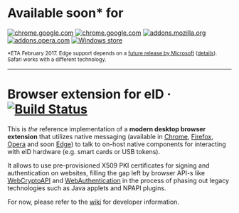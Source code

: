 # Available soon\* for
[![chrome.google.com](https://github.com/alrra/browser-logos/blob/master/src/chrome/chrome_64x64.png)](https://chrome.google.com/webstore/category/extensions)
[![chrome.google.com](https://github.com/alrra/browser-logos/blob/master/src/chromium/chromium_64x64.png)](https://chrome.google.com/webstore/category/extensions)
[![addons.mozilla.org](https://github.com/alrra/browser-logos/blob/master/src/firefox/firefox_64x64.png)](https://addons.mozilla.org/en-US/firefox/)
[![addons.opera.com](https://github.com/alrra/browser-logos/blob/master/src/opera/opera_64x64.png)](https://addons.opera.com/en/extensions/)
[![Windows store](https://github.com/alrra/browser-logos/blob/master/src/edge/edge_64x64.png)](https://www.microsoft.com/en-us/store/collections/EdgeExtensions/pc/)

<sub>\*ETA February 2017. Edge support depends on a [future release by Microsoft](https://www.microsoft.com/en-us/windows/upcoming-features) ([details](https://docs.microsoft.com/en-us/microsoft-edge/extensions/guides/native-messaging)). Safari works with a different technology.</sub>

----

# Browser extension for eID · [![Build Status](https://travis-ci.org/hwcrypto/hwcrypto-extension.svg?branch=master)](https://travis-ci.org/hwcrypto/hwcrypto-extension)

This is _the_ reference implementation of a **modern desktop browser extension** that utilizes native messaging (available in [Chrome](https://developer.chrome.com/extensions/nativeMessaging), [Firefox](https://developer.mozilla.org/en-US/Add-ons/WebExtensions/Native_messaging), [Opera](https://dev.opera.com/extensions/message-passing/#native-messaging) and soon [Edge](https://docs.microsoft.com/en-us/microsoft-edge/extensions/guides/native-messaging)) to talk to on-host native components for interacting with eID hardware (e.g. smart cards or USB tokens).

It allows to use pre-provisioned X509 PKI certificates for signing and authentication on websites, filling the gap left by browser API-s like [WebCryptoAPI](https://www.w3.org/TR/WebCryptoAPI/) and [WebAuthentication](https://www.w3.org/TR/webauthn/) in the process of phasing out legacy technologies such as Java applets and NPAPI plugins.

For now, please refer to the [wiki](https://github.com/hwcrypto/hwcrypto-extension/wiki) for developer information.

